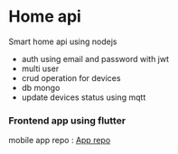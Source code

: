 # Home api 
Smart home api using nodejs

- auth using email and password with jwt
- multi user
- crud operation for devices
- db mongo
- update devices status using mqtt

### Frontend app using flutter 
mobile app repo : [App repo]("https://github.com/mohamedanwer006/home-app#readme")  
